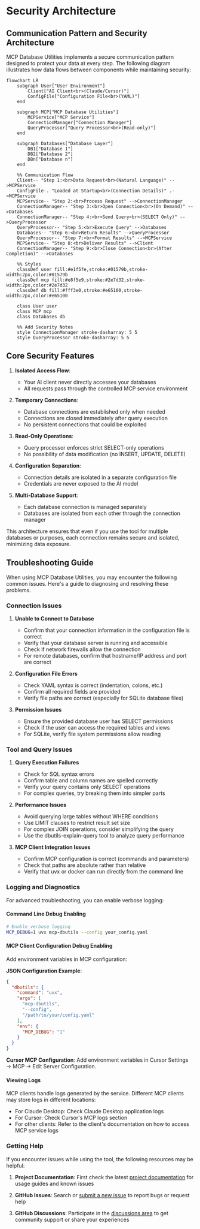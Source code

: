 # Security Architecture

## Communication Pattern and Security Architecture

MCP Database Utilities implements a secure communication pattern designed to protect your data at every step. The following diagram illustrates how data flows between components while maintaining security:

```mermaid
flowchart LR
    subgraph User["User Environment"]
        Client["AI Client<br>(Claude/Cursor)"]
        ConfigFile["Configuration File<br>(YAML)"]
    end

    subgraph MCP["MCP Database Utilities"]
        MCPService["MCP Service"]
        ConnectionManager["Connection Manager"]
        QueryProcessor["Query Processor<br>(Read-only)"]
    end

    subgraph Databases["Database Layer"]
        DB1["Database 1"]
        DB2["Database 2"]
        DBn["Database n"]
    end

    %% Communication Flow
    Client-- "Step 1:<br>Data Request<br>(Natural Language)" -->MCPService
    ConfigFile-. "Loaded at Startup<br>(Connection Details)" .->MCPService
    MCPService-- "Step 2:<br>Process Request" -->ConnectionManager
    ConnectionManager-- "Step 3:<br>Open Connection<br>(On Demand)" -->Databases
    ConnectionManager-- "Step 4:<br>Send Query<br>(SELECT Only)" -->QueryProcessor
    QueryProcessor-- "Step 5:<br>Execute Query" -->Databases
    Databases-- "Step 6:<br>Return Results" -->QueryProcessor
    QueryProcessor-- "Step 7:<br>Format Results" -->MCPService
    MCPService-- "Step 8:<br>Deliver Results" -->Client
    ConnectionManager-- "Step 9:<br>Close Connection<br>(After Completion)" -->Databases

    %% Styles
    classDef user fill:#e1f5fe,stroke:#01579b,stroke-width:2px,color:#01579b
    classDef mcp fill:#e8f5e9,stroke:#2e7d32,stroke-width:2px,color:#2e7d32
    classDef db fill:#fff3e0,stroke:#e65100,stroke-width:2px,color:#e65100

    class User user
    class MCP mcp
    class Databases db

    %% Add Security Notes
    style ConnectionManager stroke-dasharray: 5 5
    style QueryProcessor stroke-dasharray: 5 5
```

## Core Security Features

1. **Isolated Access Flow**:
   - Your AI client never directly accesses your databases
   - All requests pass through the controlled MCP service environment

2. **Temporary Connections**:
   - Database connections are established only when needed
   - Connections are closed immediately after query execution
   - No persistent connections that could be exploited

3. **Read-Only Operations**:
   - Query processor enforces strict SELECT-only operations
   - No possibility of data modification (no INSERT, UPDATE, DELETE)

4. **Configuration Separation**:
   - Connection details are isolated in a separate configuration file
   - Credentials are never exposed to the AI model

5. **Multi-Database Support**:
   - Each database connection is managed separately
   - Databases are isolated from each other through the connection manager

This architecture ensures that even if you use the tool for multiple databases or purposes, each connection remains secure and isolated, minimizing data exposure.

## Troubleshooting Guide

When using MCP Database Utilities, you may encounter the following common issues. Here's a guide to diagnosing and resolving these problems.

### Connection Issues

1. **Unable to Connect to Database**
   - Confirm that your connection information in the configuration file is correct
   - Verify that your database server is running and accessible
   - Check if network firewalls allow the connection
   - For remote databases, confirm that hostname/IP address and port are correct

2. **Configuration File Errors**
   - Check YAML syntax is correct (indentation, colons, etc.)
   - Confirm all required fields are provided
   - Verify file paths are correct (especially for SQLite database files)

3. **Permission Issues**
   - Ensure the provided database user has SELECT permissions
   - Check if the user can access the required tables and views
   - For SQLite, verify file system permissions allow reading

### Tool and Query Issues

1. **Query Execution Failures**
   - Check for SQL syntax errors
   - Confirm table and column names are spelled correctly
   - Verify your query contains only SELECT operations
   - For complex queries, try breaking them into simpler parts

2. **Performance Issues**
   - Avoid querying large tables without WHERE conditions
   - Use LIMIT clauses to restrict result set size
   - For complex JOIN operations, consider simplifying the query
   - Use the dbutils-explain-query tool to analyze query performance

3. **MCP Client Integration Issues**
   - Confirm MCP configuration is correct (commands and parameters)
   - Check that paths are absolute rather than relative
   - Verify that uvx or docker can run directly from the command line

### Logging and Diagnostics

For advanced troubleshooting, you can enable verbose logging:

#### Command Line Debug Enabling

```bash
# Enable verbose logging
MCP_DEBUG=1 uvx mcp-dbutils --config your_config.yaml
```

#### MCP Client Configuration Debug Enabling

Add environment variables in MCP configuration:

**JSON Configuration Example**:
```json
{
  "dbutils": {
    "command": "uvx",
    "args": [
      "mcp-dbutils",
      "--config",
      "/path/to/your/config.yaml"
    ],
    "env": {
      "MCP_DEBUG": "1"
    }
  }
}
```

**Cursor MCP Configuration**:
Add environment variables in Cursor Settings → MCP → Edit Server Configuration.

#### Viewing Logs

MCP clients handle logs generated by the service. Different MCP clients may store logs in different locations:

- For Claude Desktop: Check Claude Desktop application logs
- For Cursor: Check Cursor's MCP logs section
- For other clients: Refer to the client's documentation on how to access MCP service logs

### Getting Help

If you encounter issues while using the tool, the following resources may be helpful:

1. **Project Documentation**: First check the latest [project documentation](https://github.com/donghao1393/mcp-dbutils) for usage guides and known issues

2. **GitHub Issues**: Search or [submit a new issue](https://github.com/donghao1393/mcp-dbutils/issues) to report bugs or request help

3. **GitHub Discussions**: Participate in the [discussions area](https://github.com/donghao1393/mcp-dbutils/discussions) to get community support or share your experiences